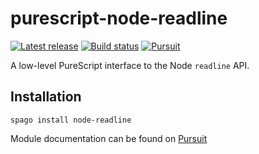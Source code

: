 # purescript-node-readline

[![Latest release](http://img.shields.io/github/release/purescript-node/purescript-node-readline.svg)](https://github.com/purescript-node/purescript-node-readline/releases)
[![Build status](https://github.com/purescript-node/purescript-node-readline/workflows/CI/badge.svg?branch=master)](https://github.com/purescript-node/purescript-node-readline/actions?query=workflow%3ACI+branch%3Amaster)
[![Pursuit](https://pursuit.purescript.org/packages/purescript-node-readline/badge)](https://pursuit.purescript.org/packages/purescript-node-readline)

A low-level PureScript interface to the Node `readline` API.

## Installation

```
spago install node-readline
```

Module documentation can be found on [Pursuit](https://pursuit.purescript.org/packages/purescript-node-readline)
